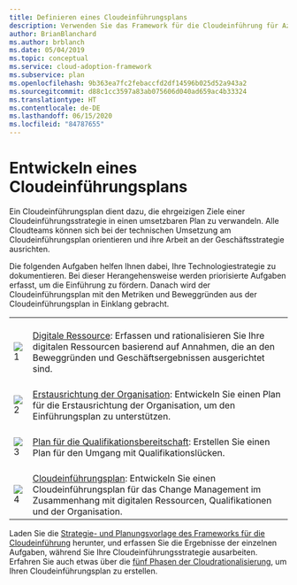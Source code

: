 ```yaml
---
title: Definieren eines Cloudeinführungsplans
description: Verwenden Sie das Framework für die Cloudeinführung für Azure, um zu erfahren, wie Sie technische Maßnahmen mit einem definierten Cloudeinführungsplan durchführen.
author: BrianBlanchard
ms.author: brblanch
ms.date: 05/04/2019
ms.topic: conceptual
ms.service: cloud-adoption-framework
ms.subservice: plan
ms.openlocfilehash: 9b363ea7fc2febaccfd2df14596b025d52a943a2
ms.sourcegitcommit: d88c1cc3597a83ab075606d040ad659ac4b33324
ms.translationtype: HT
ms.contentlocale: de-DE
ms.lasthandoff: 06/15/2020
ms.locfileid: "84787655"
---
```

# <a name="develop-a-cloud-adoption-plan"></a>Entwickeln eines Cloudeinführungsplans

Ein Cloudeinführungsplan dient dazu, die ehrgeizigen Ziele einer Cloudeinführungsstrategie in einen umsetzbaren Plan zu verwandeln. Alle Cloudteams können sich bei der technischen Umsetzung am Cloudeinführungsplan orientieren und ihre Arbeit an der Geschäftsstrategie ausrichten.

Die folgenden Aufgaben helfen Ihnen dabei, Ihre Technologiestrategie zu dokumentieren. Bei dieser Herangehensweise werden priorisierte Aufgaben erfasst, um die Einführung zu fördern. Danach wird der Cloudeinführungsplan mit den Metriken und Beweggründen aus der Cloudeinführungsplan in Einklang gebracht.

<!-- markdownlint-disable MD033 -->

| | |
|---|---|
| <br> ![1](../_images/icons/1.png) | <br> [Digitale Ressource](../digital-estate/rationalize.md): Erfassen und rationalisieren Sie Ihre digitalen Ressourcen basierend auf Annahmen, die an den Beweggründen und Geschäftsergebnissen ausgerichtet sind.                                |
| <br> ![2](../_images/icons/2.png) | <br> [Erstausrichtung der Organisation](./initial-org-alignment.md): Entwickeln Sie einen Plan für die Erstausrichtung der Organisation, um den Einführungsplan zu unterstützen.                                |
| <br> ![3](../_images/icons/3.png) | <br> [Plan für die Qualifikationsbereitschaft](./adapt-roles-skills-processes.md): Erstellen Sie einen Plan für den Umgang mit Qualifikationslücken.                                |
| <br> ![4](../_images/icons/4.png) | <br> [Cloudeinführungsplan](./plan-intro.md): Entwickeln Sie einen Cloudeinführungsplan für das Change Management im Zusammenhang mit digitalen Ressourcen, Qualifikationen und der Organisation.                        |

Laden Sie die [Strategie- und Planungsvorlage des Frameworks für die Cloudeinführung](https://archcenter.blob.core.windows.net/cdn/fusion/readiness/Microsoft-Cloud-Adoption-Framework-Strategy-and-Plan-Template.docx) herunter, und erfassen Sie die Ergebnisse der einzelnen Aufgaben, während Sie Ihre Cloudeinführungsstrategie ausarbeiten. Erfahren Sie auch etwas über die [fünf Phasen der Cloudrationalisierung](../digital-estate/5-rs-of-rationalization.md), um Ihren Cloudeinführungsplan zu erstellen.
